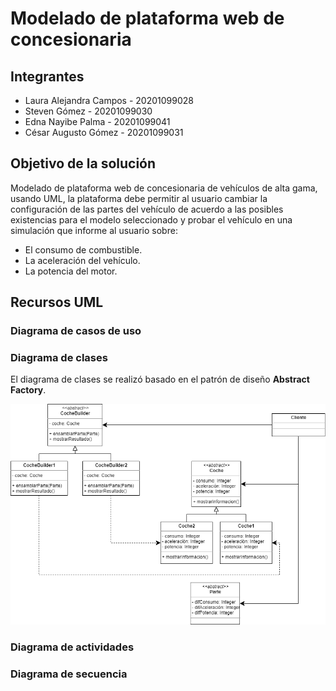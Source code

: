 # Modelado de plataforma web de concesionaria

## Integrantes
* Laura Alejandra Campos - 20201099028
* Steven Gómez - 20201099030
* Edna Nayibe Palma - 20201099041
* César Augusto Gómez - 20201099031

## Objetivo de la solución
Modelado de plataforma web de concesionaria de vehículos de alta gama, usando UML, la plataforma debe permitir al usuario cambiar la configuración de las partes del vehículo de acuerdo a las posibles existencias para el modelo seleccionado y probar el vehículo en una simulación que informe al usuario sobre:
* El consumo de combustible.
* La aceleración del vehículo.
* La potencia del motor.

## Recursos UML

### Diagrama de casos de uso

### Diagrama de clases
El diagrama de clases se realizó basado en el patrón de diseño **Abstract Factory**.

![diagramaClases](/imagenes/diagramaClases.png)

### Diagrama de actividades

### Diagrama de secuencia
